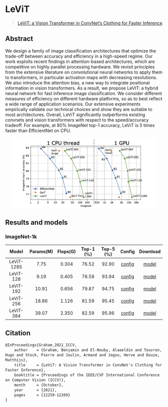 # LeViT

> [LeViT: a Vision Transformer in ConvNet’s Clothing for Faster Inference](https://arxiv.org/pdf/2104.01136.pdf)

<!-- [ALGORITHM] -->

## Abstract

We design a family of image classification architectures that optimize the trade-off between accuracy and efficiency in a high-speed regime. Our work exploits recent findings in attention-based architectures, which are competitive on highly parallel processing hardware. We revisit principles from the extensive literature on convolutional neural networks to apply them to transformers, in particular activation maps with decreasing resolutions. We also introduce the attention bias, a new way to integrate positional information in vision transformers. As a result, we propose LeVIT: a hybrid neural network for fast inference image classification. We consider different measures of efficiency on different hardware platforms, so as to best reflect a wide range of application scenarios. Our extensive experiments empirically validate our technical choices and show they are suitable to most architectures. Overall, LeViT significantly outperforms existing convnets and vision transformers with respect to the speed/accuracy tradeoff. For example, at 80% ImageNet top-1 accuracy, LeViT is 5 times faster than EfficientNet on CPU.

<div align=center>
<img src="https://raw.githubusercontent.com/facebookresearch/LeViT/main/.github/levit.png" width="90%"/>
</div>

## Results and models

### ImageNet-1k

|   Model    | Params(M) | Flops(G) | Top-1 (%) | Top-5 (%) |                                 Config                                 |  Download   |
| :--------: | :-------: | :------: | :-------: | :-------: | :--------------------------------------------------------------------: | :---------: |
| LeViT-128S |   7.75    |  0.304   |   76.52   |   92.90   |                     [config](./levit-128s-p16.py)                      | [model](<>) |
| LeViT-128  |   9.19    |  0.405   |   78.58   |   93.94   |                      [config](./levit-128-p16.py)                      | [model](<>) |
| LeViT-192  |   10.91   |  0.656   |   79.87   |   94.75   |                      [config](./levit-192-p16.py)                      | [model](<>) |
| LeViT-256  |   18.86   |  1.126   |   81.59   |   95.45   | [config](./levit-256-p16_4xb256_autoaug-mixup-lbs-coslr-1000e_in1k.py) | [model](<>) |
| LeViT-384  |   39.07   |  2.350   |   82.59   |   95.96   |                      [config](./levit-384-p16.py)                      | [model](<>) |

## Citation

```
@InProceedings{Graham_2021_ICCV,
    author    = {Graham, Benjamin and El-Nouby, Alaaeldin and Touvron, Hugo and Stock, Pierre and Joulin, Armand and Jegou, Herve and Douze, Matthijs},
    title     = {LeViT: A Vision Transformer in ConvNet's Clothing for Faster Inference},
    booktitle = {Proceedings of the IEEE/CVF International Conference on Computer Vision (ICCV)},
    month     = {October},
    year      = {2021},
    pages     = {12259-12269}
}
```
